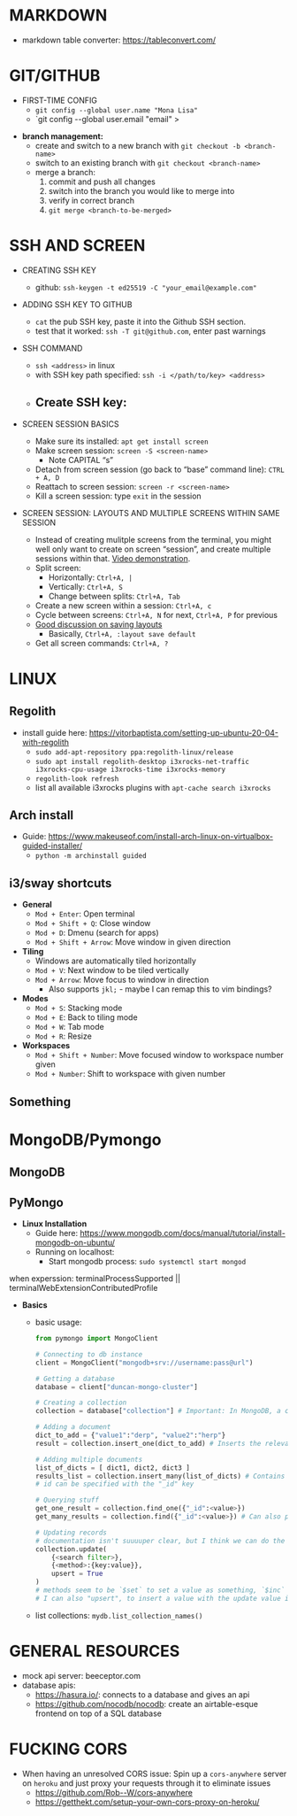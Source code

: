 # MARKDOWN
* markdown table converter: https://tableconvert.com/

# GIT/GITHUB

- FIRST-TIME CONFIG
    - `git config --global user.name "Mona Lisa"`
    - `git config --global user.email "email"  >


* **branch management:**
  * create and switch to a new branch with `git checkout -b <branch-name>`
  * switch to an existing branch with `git checkout <branch-name>`
  * merge a branch:
    1. commit and push all changes
    1. switch into the branch you would like to merge into 
    1. verify in correct branch
    2. `git merge <branch-to-be-merged>`

# SSH AND SCREEN 

- CREATING SSH KEY
    - github: `ssh-keygen -t ed25519 -C "your_email@example.com"`

- ADDING SSH KEY TO GITHUB
    - `cat` the pub SSH key, paste it into the Github SSH section. 
    - test that it worked: `ssh -T git@github.com`, enter past warnings

- SSH COMMAND
    - `ssh <address>` in linux
    - with SSH key path specified: `ssh -i </path/to/key> <address>`
    - Create SSH key:
        - 

- SCREEN SESSION BASICS
    - Make sure its installed: `apt get install screen`
    - Make screen session: `screen -S <screen-name>`
        - Note CAPITAL “s”
    - Detach from screen session (go back to “base” command line): `CTRL + A, D`
    - Reattach to screen session: `screen -r <screen-name>`
    - Kill a screen session: type `exit` in the session

- SCREEN SESSION: LAYOUTS AND MULTIPLE SCREENS WITHIN SAME SESSION
    - Instead of creating mulitple screens from the terminal, you might well only want to create on screen “session”, and create multiple sessions within that. [Video demonstration](https://www.youtube.com/watch?v=Mw6QvsChxo4).
    - Split screen:
        - Horizontally: `Ctrl+A, |`
        - Vertically: `Ctrl+A, S`
        - Change between splits: `Ctrl+A, Tab`
    - Create a new screen within a session: `Ctrl+A, c`
    - Cycle between screens: `Ctrl+A, N` for next, `Ctrl+A, P` for previous
    - [Good discussion on saving layouts](https://superuser.com/questions/687348/how-to-persist-gnu-screen-layout-after-restart)
        - Basically, `Ctrl+A, :layout save default`
    - Get all screen commands: `Ctrl+A, ?`

# LINUX

## Regolith

- install guide here: https://vitorbaptista.com/setting-up-ubuntu-20-04-with-regolith
    - `sudo add-apt-repository ppa:regolith-linux/release`
    - `sudo apt install regolith-desktop i3xrocks-net-traffic i3xrocks-cpu-usage i3xrocks-time i3xrocks-memory`
    - `regolith-look refresh`
    - list all available i3xrocks plugins with `apt-cache search i3xrocks`

 

## Arch install

- Guide: https://www.makeuseof.com/install-arch-linux-on-virtualbox-guided-installer/
    - `python -m archinstall guided` 

## i3/sway shortcuts

- **General**
    - `Mod + Enter`: Open terminal
    - `Mod + Shift + Q`: Close window
    - `Mod + D`: Dmenu (search for apps)
    - `Mod + Shift + Arrow`: Move window in given direction
- **Tiling**
    - Windows are automatically tiled horizontally
    - `Mod + V`: Next window to be tiled vertically
    - `Mod + Arrow`: Move focus to window in direction
        - Also supports `jkl;` - maybe I can remap this to vim bindings? 
- **Modes**
    - `Mod + S`: Stacking mode
    - `Mod + E`: Back to tiling mode       
    - `Mod + W`: Tab mode
    - `Mod + R`: Resize
- **Workspaces**
    - `Mod + Shift + Number`: Move focused window to workspace number given
    - `Mod + Number`: Shift to workspace with given number   


## Something

# MongoDB/Pymongo

## MongoDB

## PyMongo

- **Linux Installation**
    - Guide here: https://www.mongodb.com/docs/manual/tutorial/install-mongodb-on-ubuntu/
    - Running on localhost:
        - Start mongodb process: `sudo systemctl start mongod`

when experssion: terminalProcessSupported || terminalWebExtensionContributedProfile

- **Basics**

    - basic usage: 
        ```python
        from pymongo import MongoClient

        # Connecting to db instance
        client = MongoClient("mongodb+srv://username:pass@url")

        # Getting a database
        database = client["duncan-mongo-cluster"]

        # Creating a collection 
        collection = database["collection"] # Important: In MongoDB, a collection is not created until it gets content!

        # Adding a document
        dict_to_add = {"value1":"derp", "value2":"herp"}
        result = collection.insert_one(dict_to_add) # Inserts the relevant value and returns an InstertedOneResult object, with the `inserted_id` field that gives a unique value.

        # Adding multiple documents
        list_of_dicts = [ dict1, dict2, dict3 ]
        results_list = collection.insert_many(list_of_dicts) # Contains an `inserted_ids` list, which holds the ids of the inserted documents
        # id can be specified with the "_id" key

        # Querying stuff
        get_one_result = collection.find_one({"_id":<value>})
        get_many_results = collection.find({"_id":<value>}) # Can also pass a dict of parameters, which maps a key to a 0/1 - 0 means don't include, 1 means include. This is the 2nd argument of the function.

        # Updating records
        # documentation isn't suuuuper clear, but I think we can do the following:
        collection.update(
            {<search filter>},
            {<method>:{key:value}},
            upsert = True   
        )
        # methods seem to be `$set` to set a value as something, `$inc` to include (ie, add) a value. 
        # I can also "upsert", to insert a value with the update value if it isn't found.
        ```

    - list collections: `mydb.list_collection_names()`

# GENERAL RESOURCES

- mock api server: beeceptor.com
- database apis:
    - https://hasura.io/: connects to a database and gives an api
    - https://github.com/nocodb/nocodb: create an airtable-esque frontend on top of a SQL database

# FUCKING CORS

- When having an unresolved CORS issue: Spin up a `cors-anywhere` server on `heroku` and just proxy your requests through it to eliminate issues
    - https://github.com/Rob--W/cors-anywhere
    - https://getthekt.com/setup-your-own-cors-proxy-on-heroku/